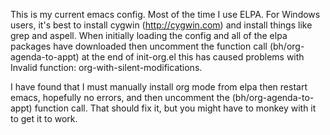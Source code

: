 This is my current emacs config.  Most of the time I use ELPA. For Windows users, it's best to install cygwin (http://cygwin.com) and install things like grep and aspell. When initially loading the config and all of the elpa packages have downloaded then uncomment the function call (bh/org-agenda-to-appt) at the end of init-org.el this has caused problems with Invalid function: org-with-silent-modifications.

I have found that I must manually install org mode from elpa then restart emacs, hopefully no errors, and then uncomment the (bh/org-agenda-to-appt) function call. That should fix it, but you might have to monkey with it to get it to work.


